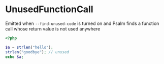 # UnusedFunctionCall

Emitted when `--find-unused-code` is turned on and Psalm finds a function call whose return value is not used anywhere

```php
<?php

$a = strlen("hello");
strlen("goodbye"); // unused
echo $a;
```
